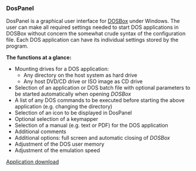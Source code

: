 ### DosPanel
DosPanel is a graphical user interface for [DOSBox](http://www.dosbox.com/) under Windows. 
The user can make all required settings 
needed to start DOS applications in DOSBox without concern the somewhat crude syntax of the 
configuration file. Each DOS application can have its individual settings stored by the program.

**The functions at a glance:**

- Mounting drives for a DOS application:
  - Any directory on the host system as hard drive
  - Any host DVD/CD drive or ISO image as CD drive
- Selection of an application or DOS batch file with optional parameters to be started automatically when opening *DOSBox*
- A list of any DOS commands to be executed before starting the above application (e.g. changing the directory)
- Selection of an icon to be displayed in DosPanel
- Optional selection of a keymapper
- Selection of a manual (e.g. text or PDF) for the DOS application
- Additional comments
- Additional options: full screen and automatic closing of *DOSBox*
- Adjustment of the DOS user memory
- Adjustment of the emulation speed

[Application download ](http://www.rathlev-home.de/index-e.html?home-e.html#dospanel)
